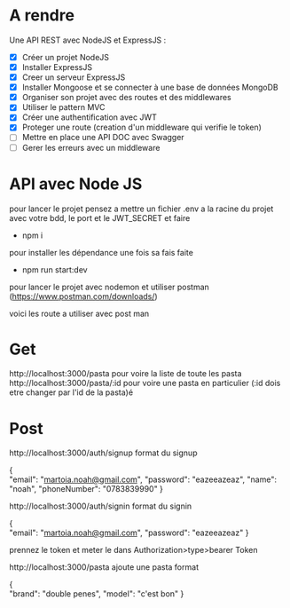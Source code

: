 # A rendre

Une API REST avec NodeJS et ExpressJS :

- [X] Créer un projet NodeJS
- [X] Installer ExpressJS
- [X] Creer un serveur ExpressJS
- [X] Installer Mongoose et se connecter à une base de données MongoDB
- [X] Organiser son projet avec des routes et des middlewares
- [X] Utiliser le pattern MVC
- [X] Créer une authentification avec JWT
- [X] Proteger une route (creation d'un middleware qui verifie le token)
- [ ] Mettre en place une API DOC avec Swagger
- [ ] Gerer les erreurs avec un middleware

# API avec Node JS

pour lancer le projet pensez a mettre un fichier .env a la racine du projet avec votre bdd, le port et le JWT_SECRET
et faire

- npm i

pour installer les dépendance une fois sa fais faite

- npm run start:dev

pour lancer le projet avec nodemon et utiliser postman (https://www.postman.com/downloads/)

voici les route a utiliser avec post man

# Get

http://localhost:3000/pasta pour voire la liste de toute les pasta
http://localhost:3000/pasta/:id pour voire une pasta en particulier (:id dois etre changer par l'id de la pasta)é

# Post

http://localhost:3000/auth/signup format du signup

{   
    "email": "martoia.noah@gmail.com",
    "password": "eazeeazeaz",
    "name": "noah",
    "phoneNumber": "0783839990"
}

http://localhost:3000/auth/signin format du signin

{   
    "email": "martoia.noah@gmail.com",
    "password": "eazeeazeaz"
}

prennez le token et meter le dans Authorization>type>bearer Token

http://localhost:3000/pasta ajoute une pasta format

{   
    "brand": "double penes",
    "model": "c'est bon"
}